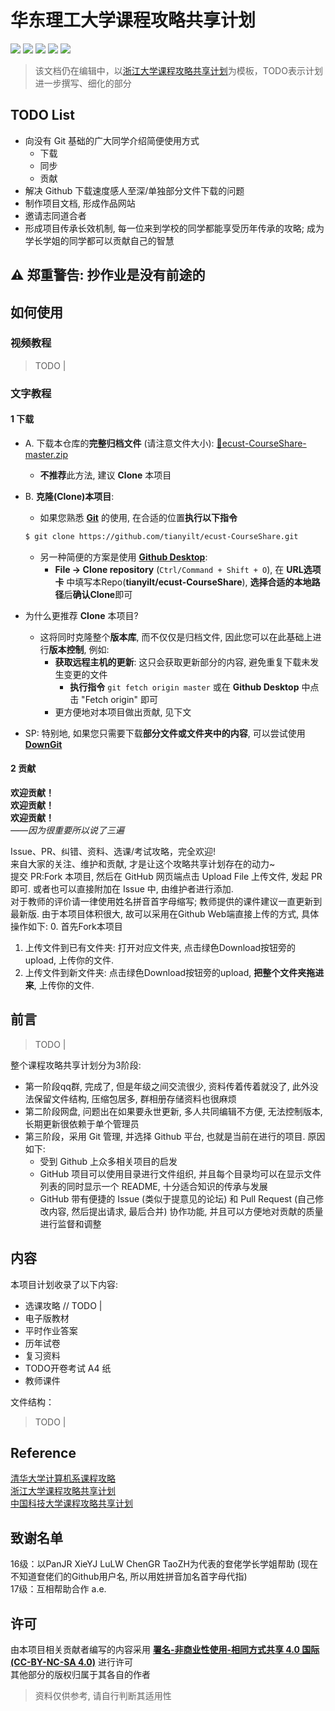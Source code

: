 # 华东理工大学课程攻略共享计划  

[![](https://img.shields.io/github/stars/tianyilt/ecust-CourseShare.svg)](https://github.com/tianyilt/ecust-CourseShare/stargazers)
[![](https://img.shields.io/github/forks/tianyilt/ecust-CourseShare.svg)](https://github.com/tianyilt/ecust-CourseShare/network/members)
[![](https://img.shields.io/bitbucket/issues/tianyilt/ecust-CourseShare.svg)](https://github.com/tianyilt/ecust-CourseShare/issues)
[![](https://img.shields.io/bitbucket/pr/tianyilt/ecust-CourseShare.svg)](https://github.com/tianyilt/ecust-CourseShare/pulls)
![](https://img.shields.io/github/repo-size/tianyilt/ecust-CourseShare.svg?style=flat)

> 该文档仍在编辑中，以[浙江大学课程攻略共享计划](https://github.com/QSCTech/zju-icicles/)为模板，TODO表示计划进一步撰写、细化的部分  

## TODO List  
  - 向没有 Git 基础的广大同学介绍简便使用方式  
    - 下载  
    - 同步  
    - 贡献  
  - 解决 Github 下载速度感人至深/单独部分文件下载的问题  
  - 制作项目文档, 形成作品网站  
  - 邀请志同道合者  
  - 形成项目传承长效机制, 每一位来到学校的同学都能享受历年传承的攻略; 成为学长学姐的同学都可以贡献自己的智慧  

## :warning: 郑重警告: 抄作业是没有前途的  

## 如何使用  

### 视频教程  
> TODO |  

### 文字教程  

#### 1 下载  
  - A. 下载本仓库的**完整归档文件** (请注意文件大小): [:file_folder:ecust-CourseShare-master.zip](https://github.com/tianyilt/ecust-CourseShare/archive/master.zip)  
    - **不推荐**此方法, 建议 **Clone** 本项目

  - B. **克隆(Clone)本项目**:  
    - 如果您熟悉 [**Git**](https://git-scm.com/) 的使用, 在合适的位置**执行以下指令**  
    ```sh
    $ git clone https://github.com/tianyilt/ecust-CourseShare.git
    ```
    - 另一种简便的方案是使用 [**Github Desktop**](https://desktop.github.com/):
      - **File -> Clone repository** (`Ctrl/Command + Shift + O`), 在 **URL选项卡** 中填写本Repo(**tianyilt/ecust-CourseShare**), **选择合适的本地路径**后**确认Clone**即可  

  - 为什么更推荐 **Clone** 本项目?  
    - 这将同时克隆整个**版本库**, 而不仅仅是归档文件, 因此您可以在此基础上进行**版本控制**, 例如:  
      - **获取远程主机的更新**: 这只会获取更新部分的内容, 避免重复下载未发生变更的文件  
        - **执行指令** `git fetch origin master` 或在 **Github Desktop** 中点击 "Fetch origin" 即可  
      - 更方便地对本项目做出贡献, 见下文

  - SP: 特别地, 如果您只需要下载**部分文件或文件夹中的内容**, 可以尝试使用 [**DownGit**](https://minhaskamal.github.io/DownGit/)

#### 2 贡献  
**欢迎贡献！**  
**欢迎贡献！**  
**欢迎贡献！**  
*——因为很重要所以说了三遍*  

Issue、PR、纠错、资料、选课/考试攻略，完全欢迎!  
来自大家的关注、维护和贡献, 才是让这个攻略共享计划存在的动力~  
提交 PR:Fork 本项目, 然后在 GitHub 网页端点击 Upload File 上传文件, 发起 PR 即可.
或者也可以直接附加在 Issue 中, 由维护者进行添加.  
对于教师的评价请一律使用姓名拼音首字母缩写; 教师提供的课件建议一直更新到最新版.
由于本项目体积很大, 故可以采用在Github Web端直接上传的方式, 具体操作如下:
0. 首先Fork本项目  
1. 上传文件到已有文件夹: 打开对应文件夹, 点击绿色Download按钮旁的upload, 上传你的文件.  
2. 上传文件到新文件夹: 点击绿色Download按钮旁的upload, **把整个文件夹拖进来**, 上传你的文件.  

## 前言  
> TODO |  

整个课程攻略共享计划分为3阶段:  
- 第一阶段qq群, 完成了, 但是年级之间交流很少, 资料传着传着就没了, 此外没法保留文件结构, 压缩包居多, 群相册存储资料也很麻烦  
- 第二阶段网盘, 问题出在如果要永世更新, 多人共同编辑不方便, 无法控制版本, 长期更新很依赖于单个管理员  
- 第三阶段，采用 Git 管理, 并选择 Github 平台, 也就是当前在进行的项目. 原因如下:  
    - 受到 Github 上众多相关项目的启发  
    - GitHub 项目可以使用目录进行文件组织, 并且每个目录均可以在显示文件列表的同时显示一个 README, 十分适合知识的传承与发展  
    - GitHub 带有便捷的 Issue (类似于提意见的论坛) 和 Pull Request (自己修改内容, 然后提出请求, 最后合并) 协作功能, 并且可以方便地对贡献的质量进行监督和调整  


## 内容  
本项目计划收录了以下内容:   
  - 选课攻略  // TODO |  
  - 电子版教材  
  - 平时作业答案  
  - 历年试卷  
  - 复习资料  
  - TODO开卷考试 A4 纸  
  - 教师课件  

文件结构：  
> TODO |  

## Reference  
[清华大学计算机系课程攻略](https://github.com/PKUanonym/REKCARC-TSC-UHT)  
[浙江大学课程攻略共享计划](https://github.com/QSCTech/zju-icicles )  
[中国科技大学课程攻略共享计划](https://ustc-resource.github.io/USTC-Course/)  

## 致谢名单  
16级：以PanJR XieYJ LuLW ChenGR TaoZH为代表的奆佬学长学姐帮助 (现在不知道奆佬们的Github用户名, 所以用姓拼音加名首字母代指)  
17级：互相帮助合作 a.e.  

## 许可  
由本项目相关贡献者编写的内容采用 [**署名-非商业性使用-相同方式共享 4.0 国际 (CC-BY-NC-SA 4.0)**](https://creativecommons.org/licenses/by-nc-sa/4.0/) 进行许可  
其他部分的版权归属于其各自的作者  
> 资料仅供参考, 请自行判断其适用性  
